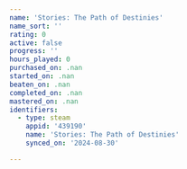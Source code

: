 ```yaml
---
name: 'Stories: The Path of Destinies'
name_sort: ''
rating: 0
active: false
progress: ''
hours_played: 0
purchased_on: .nan
started_on: .nan
beaten_on: .nan
completed_on: .nan
mastered_on: .nan
identifiers:
  - type: steam
    appid: '439190'
    name: 'Stories: The Path of Destinies'
    synced_on: '2024-08-30'

---
```

